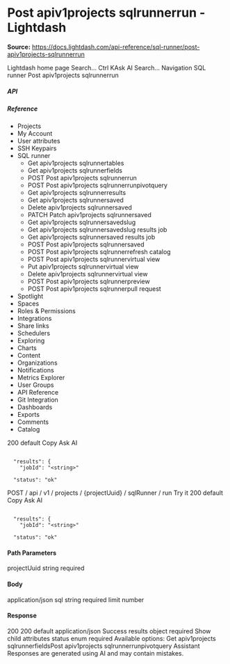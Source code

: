 # Post apiv1projects sqlrunnerrun - Lightdash

**Source:** https://docs.lightdash.com/api-reference/sql-runner/post-apiv1projects-sqlrunnerrun

Lightdash home page
Search...
Ctrl KAsk AI
Search...
Navigation
SQL runner
Post apiv1projects sqlrunnerrun
##### API


##### Reference
  * Projects
  * My Account
  * User attributes
  * SSH Keypairs
  * SQL runner
    * Get apiv1projects sqlrunnertables
    * Get apiv1projects sqlrunnerfields
    * POST
Post apiv1projects sqlrunnerrun
    * POST
Post apiv1projects sqlrunnerrunpivotquery
    * Get apiv1projects sqlrunnerresults
    * Get apiv1projects sqlrunnersaved
    * Delete apiv1projects sqlrunnersaved
    * PATCH
Patch apiv1projects sqlrunnersaved
    * Get apiv1projects sqlrunnersavedslug
    * Get apiv1projects sqlrunnersavedslug results job
    * Get apiv1projects sqlrunnersaved results job
    * POST
Post apiv1projects sqlrunnersaved
    * POST
Post apiv1projects sqlrunnerrefresh catalog
    * POST
Post apiv1projects sqlrunnervirtual view
    * Put apiv1projects sqlrunnervirtual view
    * Delete apiv1projects sqlrunnervirtual view
    * POST
Post apiv1projects sqlrunnerpreview
    * POST
Post apiv1projects sqlrunnerpull request
  * Spotlight
  * Spaces
  * Roles & Permissions
  * Integrations
  * Share links
  * Schedulers
  * Exploring
  * Charts
  * Content
  * Organizations
  * Notifications
  * Metrics Explorer
  * User Groups
  * API Reference
  * Git Integration
  * Dashboards
  * Exports
  * Comments
  * Catalog


200
default
Copy
Ask AI
```

  "results": {
    "jobId": "<string>"

  "status": "ok"

```

POST
/
api
/
v1
/
projects
/
{projectUuid}
/
sqlRunner
/
run
Try it
200
default
Copy
Ask AI
```

  "results": {
    "jobId": "<string>"

  "status": "ok"

```

#### Path Parameters
projectUuid
string
required
#### Body
application/json
sql
string
required
limit
number
#### Response
200
200 default
application/json
Success
results
object
required
Show child attributes
status
enum<string>
required
Available options: 
Get apiv1projects sqlrunnerfieldsPost apiv1projects sqlrunnerrunpivotquery
Assistant
Responses are generated using AI and may contain mistakes.


